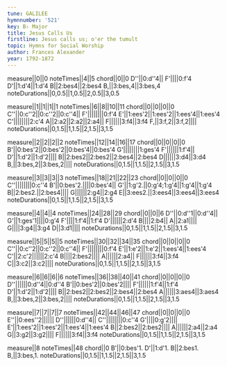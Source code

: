 ```yaml
---
tune: GALILEE
hymnnumber: '521'
key: B♭ Major
title: Jesus Calls Us
firstline: Jesus calls us; o'er the tumult
topic: Hymns for Social Worship
author: Frances Alexander
year: 1792-1872
---
```

measure||0||0
noteTimes||4||5
chord||0||0
D''||0:d''4||
F'||||0:f'4
D'||1:d'4||1:d'4
B||2:bes4||2:bes4
B,||3:bes,4||3:bes,4
noteDurations||0,0.5||1,0.5||2,0.5||3,0.5

measure||1||1||1||1
noteTimes||6||8||10||11
chord||0||0||0||0
C''||0:c''2||0:c''2||0:c''4||
F'||||||||0:f'4
E'||1:ees'2||1:ees'2||1:ees'4||1:ees'4
C'||||||||2:c'4
A||2:a2||2:a2||2:a4||
F||||||3:f4||3:f4
F,||3:f,2||3:f,2||||
noteDurations||0,1.5||1,1.5||2,1.5||3,1.5

measure||2||2||2||2
noteTimes||12||14||16||17
chord||0||0||0||0
B'||0:bes'2||0:bes'2||0:bes'4||0:bes'4
G'||||||||1:ges'4
F'||||||1:f'4||
D'||1:d'2||1:d'2||||
B||2:bes2||2:bes2||2:bes4||2:bes4
D||||||3:d4||3:d4
B,||3:bes,2||3:bes,2||||
noteDurations||0,1.5||1,1.5||2,1.5||3,1.5

measure||3||3||3||3
noteTimes||18||21||22||23
chord||0||0||0||0
C''||||||||0:c''4
B'||0:bes'2.||||0:bes'4||
G'||1:g'2.||0:g'4;1:g'4||1:g'4||1:g'4
B||2:bes2.||2:bes4||||
G||||||2:g4||2:g4
E||3:ees2.||3:ees4||3:ees4||3:ees4
noteDurations||0,1.5||1,1.5||2,1.5||3,1.5

measure||4||4||4
noteTimes||24||28||29
chord||0||0||6
D''||0:d''1||0:d''4||
G'||1:ges'1||||0:g'4
F'||||1:f'4||1:f'4
D'||||||2:d'4
B||||2:b4||
A||2:a1||||
G||||3:g4||3:g4
D||3:d1||||
noteDurations||0,1.5||1,1.5||2,1.5||3,1.5

measure||5||5||5||5
noteTimes||30||32||34||35
chord||0||0||0||0
C''||0:c''2||0:c''2||0:c''4||
F'||||||||0:f'4
E'||1:e'2||1:e'2||1:ees'4||1:ees'4
C'||2:c'2||||||2:c'4
B||||2:bes2||||
A||||||2:a4||
F||||||3:f4||3:f4
C||3:c2||3:c2||||
noteDurations||0,1.5||1,1.5||2,1.5||3,1.5

measure||6||6||6||6
noteTimes||36||38||40||41
chord||0||0||0||0
D''||||||0:d''4||0:d''4
B'||0:bes'2||0:bes'2||||
F'||||||1:f'4||1:f'4
D'||1:d'2||1:d'2||||
B||2:bes2||2:bes2||2:bes4||2:bes4
A||||||3:aes4||3:aes4
B,||3:bes,2||3:bes,2||||
noteDurations||0,1.5||1,1.5||2,1.5||3,1.5

measure||7||7||7||7
noteTimes||42||44||46||47
chord||0||0||0||0
E''||0:ees''2||||||
D''||||||0:d''4||
C''||||||||0:c''4
G'||||0:g'2||||
E'||1:ees'2||1:ees'2||1:ees'4||1:ees'4
B||2:bes2||2:bes2||||
A||||||2:a4||2:a4
G||3:g2||3:g2||||
F||||||3:f4||3:f4
noteDurations||0,1.5||1,1.5||2,1.5||3,1.5

measure||8
noteTimes||48
chord||0
B'||0:bes'1.
D'||1:d'1.
B||2:bes1.
B,||3:bes,1.
noteDurations||0,1.5||1,1.5||2,1.5||3,1.5

